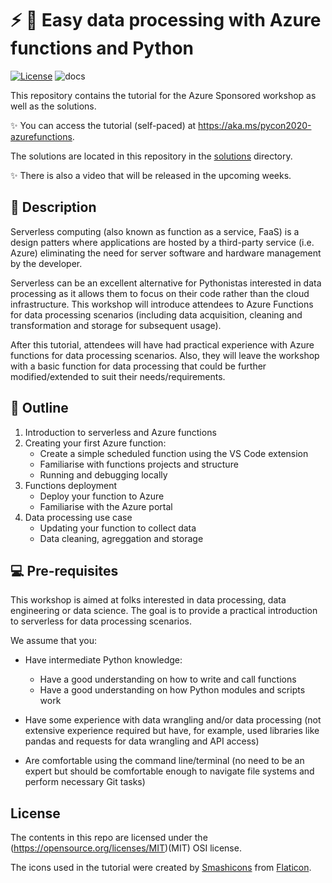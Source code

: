 # ⚡️ 🐍 Easy data processing with Azure functions and Python

[![License](https://img.shields.io/badge/License-MIT-gray.svg?colorA=2D2A56&colorB=7A76C2&style=flat.svg)]((https://opensource.org/licenses/MIT))
![docs](https://github.com/trallard/pycon2020-azure-functions/workflows/docs/badge.svg)

This repository contains the tutorial for the Azure Sponsored workshop as well as the solutions.

:sparkles: You can access  the tutorial (self-paced) at <https://aka.ms/pycon2020-azurefunctions>.

The solutions are located in this repository in the [solutions](./solutions) directory.

:sparkles: There is also a video that will be released in the upcoming weeks.

## 📝 Description

Serverless computing (also known as function as a service, FaaS) is a design patters where applications are hosted by a third-party service (i.e. Azure) eliminating the need for server software and hardware management by the developer.  

Serverless can be an excellent alternative for Pythonistas interested in data processing as it allows them to focus on their code rather than the cloud infrastructure. This workshop will introduce attendees to Azure Functions for data processing scenarios (including data acquisition, cleaning and transformation and storage for subsequent usage). 

After this tutorial, attendees will have had practical experience with Azure functions for data processing scenarios. Also, they will leave the workshop with a basic function for data processing that could be further modified/extended to suit their needs/requirements. 

## 🔖 Outline

1. Introduction to serverless and Azure functions
2. Creating your first Azure function:
   - Create a simple scheduled function using the VS Code extension
   - Familiarise with functions projects and structure
   - Running and debugging locally
3. Functions deployment
   - Deploy your function to Azure
   - Familiarise with the Azure portal
4. Data processing use case
   - Updating your function to collect data
   - Data cleaning, agreggation and storage


## 💻 Pre-requisites

This workshop is aimed at folks interested in data processing, data engineering 
or data science. The goal is to provide a practical introduction to serverless for data processing scenarios.

We assume that you:

- Have intermediate Python knowledge:
  - Have a good understanding on how to write and call functions
  - Have a good understanding on how Python modules and scripts work

- Have some experience with data wrangling and/or data processing (not extensive experience required but have, for example, used libraries like pandas and requests for data wrangling and API access)

- Are comfortable using the command line/terminal (no need to be an expert but should be comfortable enough to navigate file systems and perform necessary Git tasks)
  
## License

The contents in this repo are licensed under the (https://opensource.org/licenses/MIT)(MIT) OSI license.

The icons used in the tutorial were created by [Smashicons](https://www.flaticon.com/authors/smashicons) from [Flaticon](https://www.flaticon.com/).

